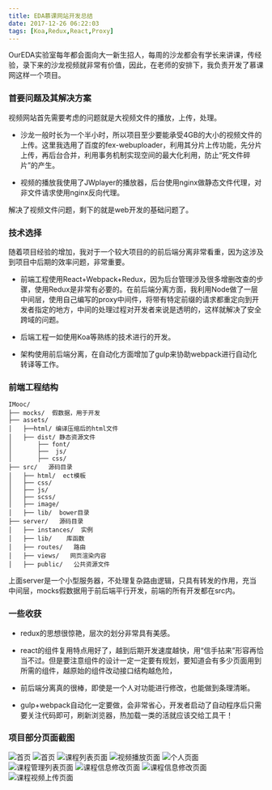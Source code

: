 ```yaml
---
title: EDA慕课网站开发总结
date: 2017-12-26 06:22:03
tags: [Koa,Redux,React,Proxy]
---
```

OurEDA实验室每年都会面向大一新生招人，每周的沙龙都会有学长来讲课，传经验，录下来的沙龙视频就非常有价值，因此，在老师的安排下，我负责开发了慕课网这样一个项目。

### 首要问题及其解决方案
视频网站首先需要考虑的问题就是大视频文件的播放，上传，处理。
- 沙龙一般时长为一个半小时，所以项目至少要能承受4GB的大小的视频文件的上传。这里我选用了百度的fex-webuploader，利用其分片上传功能，先分片上传，再后台合并，利用事务机制实现空间的最大化利用，防止“死文件碎片”的产生。

- 视频的播放我使用了JWplayer的播放器，后台使用nginx做静态文件代理，对非文件请求使用nginx反向代理。

解决了视频文件问题，剩下的就是web开发的基础问题了。

### 技术选择
随着项目经验的增加，我对于一个较大项目的的前后端分离非常看重，因为这涉及到项目中后期的效率问题，非常重要。

- 前端工程使用React+Webpack+Redux，因为后台管理涉及很多增删改查的步骤，使用Redux是非常有必要的。在前后端分离方面，我利用Node做了一层中间层，使用自己编写的proxy中间件，将带有特定前缀的请求都重定向到开发者指定的地方，中间的处理过程对开发者来说是透明的，这样就解决了安全跨域的问题。

- 后端工程一如使用Koa等熟练的技术进行的开发。

- 架构使用前后端分离，在自动化方面增加了gulp来协助webpack进行自动化转译等工作。


### 前端工程结构
````
IMooc/
├── mocks/  假数据，用于开发
├── assets/
│   ├──html/ 编译压缩后的html文件
│   ├── dist/ 静态资源文件
│       ├── font/
│       ├──  js/
│       ├── css/
├── src/   源码目录
│   ├── html/  ect模板
│   ├── css/
│   ├── js/
│   ├── scss/
│   ├── image/
│   ├── lib/  bower目录
├── server/   源码目录
│   ├── instances/  实例
│   ├── lib/    库函数
│   ├── routes/   路由
│   ├── views/   网页渲染内容
│   ├── public/   公共资源文件
````
上面server是一个小型服务器，不处理复杂路由逻辑，只具有转发的作用，充当中间层，mocks假数据用于前后端平行开发，前端的所有开发都在src内。

### 一些收获
- redux的思想很惊艳，层次的划分非常具有美感。

- react的组件复用特点用好了，越到后期开发速度越快，用“信手拈来”形容再恰当不过。但是要注意组件的设计一定一定要有规划，要知道会有多少页面用到所需的组件，越原始的组件改动接口结构越危险，

- 前后端分离真的很棒，即使是一个人对功能进行修改，也能做到条理清晰。

- gulp+webpack自动化一定要做，会非常省心，开发者启动了自动程序后只需要关注代码即可，刷新浏览器，热加载一类的活就应该交给工具干！

### 项目部分页面截图
<img src="/images/imooc/3.png" alt="首页">
<img src="/images/imooc/2.png" alt="首页">
<img src="/images/imooc/9.png" alt="课程列表页面">
<img src="/images/imooc/1.png" alt="视频播放页面">
<img src="/images/imooc/4.png" alt="个人页面">
<img src="/images/imooc/5.png" alt="课程管理列表页面">
<img src="/images/imooc/8.png" alt="课程信息修改页面">
<img src="/images/imooc/6.png" alt="课程信息修改页面">
<img src="/images/imooc/10.png" alt="课程视频上传页面">


